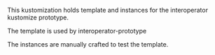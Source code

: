 This kustomization holds template and instances for the interoperator kustomize prototype.

The template is used by interoperator-prototype

The instances are manually crafted to test the template.